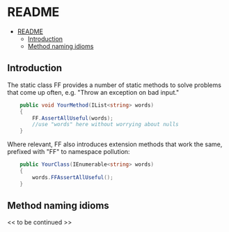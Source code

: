 # README

- [README](#readme)
  - [Introduction](#introduction)
  - [Method naming idioms](#method-naming-idioms)


## Introduction

The static class FF provides a number of static methods to solve problems that come up often, e.g. "Throw an exception on bad input."

```csharp
	public void YourMethod(IList<string> words)
	{
		FF.AssertAllUseful(words);
		//use "words" here without worrying about nulls
	}
```

Where relevant, FF also introduces extension methods that work the same,
prefixed with "FF" to namespace pollution:

```csharp
	public YourClass(IEnumerable<string> words)
	{
		words.FFAssertAllUseful();
	}
```

## Method naming idioms

<< to be continued >>